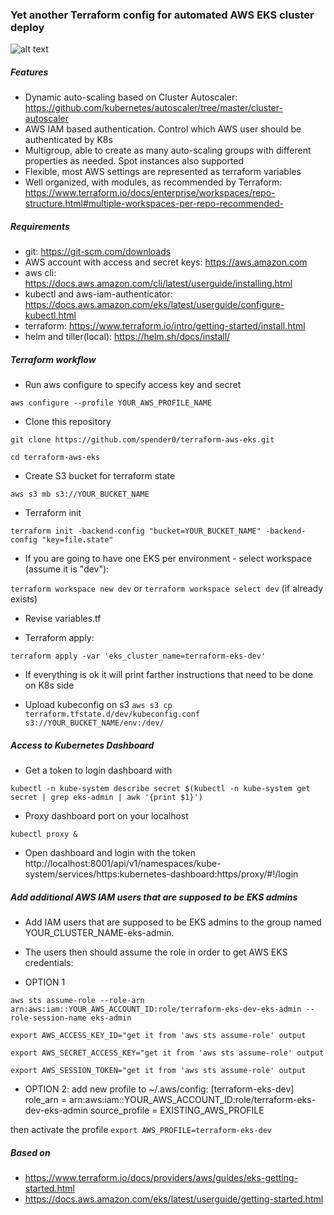 


### Yet another Terraform config for automated AWS EKS cluster deploy

![alt text](https://github.com/spender0/terraform-aws-eks/raw/master/diagram.jpg)

##### Features
* Dynamic auto-scaling based on Cluster Autoscaler: https://github.com/kubernetes/autoscaler/tree/master/cluster-autoscaler
* AWS IAM based authentication. Control which AWS user should be authenticated by K8s 
* Multigroup, able to create as many auto-scaling groups with different properties as needed. Spot instances also supported
* Flexible, most AWS settings are represented as terraform variables
* Well organized, with modules, as recommended by Terraform: https://www.terraform.io/docs/enterprise/workspaces/repo-structure.html#multiple-workspaces-per-repo-recommended-

##### Requirements
* git: https://git-scm.com/downloads
* AWS account with access and secret keys: https://aws.amazon.com
* aws cli: https://docs.aws.amazon.com/cli/latest/userguide/installing.html
* kubectl and aws-iam-authenticator: https://docs.aws.amazon.com/eks/latest/userguide/configure-kubectl.html
* terraform: https://www.terraform.io/intro/getting-started/install.html
* helm and tiller(local): https://helm.sh/docs/install/

##### Terraform workflow

* Run aws configure to specify access key and secret 

`aws configure --profile YOUR_AWS_PROFILE_NAME`

* Clone this repository

`git clone https://github.com/spender0/terraform-aws-eks.git`

`cd terraform-aws-eks`

* Create S3 bucket for terraform state

`aws s3 mb s3://YOUR_BUCKET_NAME`

* Terraform init 

`terraform init -backend-config "bucket=YOUR_BUCKET_NAME" -backend-config "key=file.state"`

* If you are going to have one EKS per environment - select workspace (assume it is "dev"):

`terraform workspace new dev` or 
`terraform workspace select dev` (if already exists)

* Revise variables.tf

* Terraform apply:

`terraform apply -var 'eks_cluster_name=terraform-eks-dev'`

* If everything is ok it will print farther instructions that need to be done on K8s side

* Upload kubeconfig on s3
`aws s3 cp terraform.tfstate.d/dev/kubeconfig.conf s3://YOUR_BUCKET_NAME/env:/dev/`

##### Access to Kubernetes Dashboard

* Get a token to login dashboard with
 
`kubectl -n kube-system describe secret $(kubectl -n kube-system get secret | grep eks-admin | awk '{print $1}')`

* Proxy dashboard port on your localhost

`kubectl proxy &`

* Open dashboard and login with the token http://localhost:8001/api/v1/namespaces/kube-system/services/https:kubernetes-dashboard:https/proxy/#!/login

##### Add additional AWS IAM users that are supposed to be EKS admins

* Add IAM users that are supposed to be EKS admins to the group named YOUR_CLUSTER_NAME-eks-admin.

* The users then should assume the role in order to get AWS EKS credentials:

* OPTION 1

`aws sts assume-role --role-arn arn:aws:iam::YOUR_AWS_ACCOUNT_ID:role/terraform-eks-dev-eks-admin --role-session-name eks-admin`

`export AWS_ACCESS_KEY_ID="get it from 'aws sts assume-role' output`

`export AWS_SECRET_ACCESS_KEY="get it from 'aws sts assume-role' output`

`export AWS_SESSION_TOKEN="get it from 'aws sts assume-role' output`


* OPTION 2: add new profile to ~/.aws/config:
[terraform-eks-dev]
role_arn = arn:aws:iam::YOUR_AWS_ACCOUNT_ID:role/terraform-eks-dev-eks-admin
source_profile = EXISTING_AWS_PROFILE

then activate the profile `export AWS_PROFILE=terraform-eks-dev`

##### Based on
* https://www.terraform.io/docs/providers/aws/guides/eks-getting-started.html
* https://docs.aws.amazon.com/eks/latest/userguide/getting-started.html